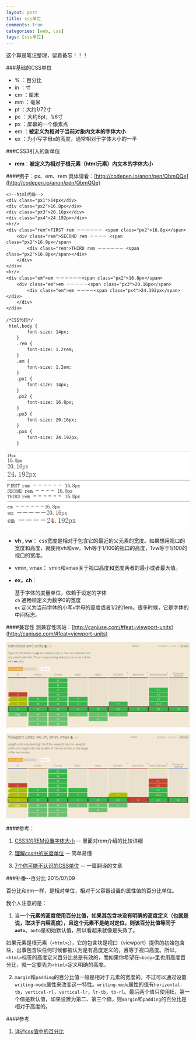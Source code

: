```yaml
---
layout: post
title: css单位
comments: true
categories: [web, css]
tags: [css单位]
---
```

这个算是笔记整理，留着备忘！！！

###基础的CSS单位
- %  ：百分比
- in ：寸
- cm ：厘米
- mm ：毫米
- pt ：大约1/72寸
- pc ：大约6pt，1/6寸
- px ：屏幕的一个像素点
- em ：**被定义为相对于当前对象内文本的字体大小**
- ex ：为小写字母x的高度，通常相对于字体大小的一半

###CSS3引入的新单位
- **rem**：**被定义为相对于根元素（html元素）内文本的字体大小**

####例子：px、em、rem
具体请看：[http://codepen.io/anon/pen/QbmQQe](http://codepen.io/anon/pen/QbmQQe)
<!--more-->
	<!--html代码-->
	<div class="px1">14px</div>
	<div class="px2">16.8px</div>
	<div class="px3">20.16px</div>
	<div class="px4">24.192px</div>
	<hr/>
	<div class="rem">FIRST rem －－－－－－ <span class="px2">16.8px</span>
	    <div class="rem">SECOND rem －－－－ <span class="px2">16.8px</span>
	        <div class="rem">THIRD rem －－－－－－ <span class="px2">16.8px</span></div>
	    </div>
	</div>
	<hr/>
	<div class="em">em －－－－－－<span class="px2">16.8px</span>
	    <div class="em">em －－－－－<span class="px3">20.16px</span>
	        <div class="em">em －－－－<span class="px4">24.192px</span></div>
	    </div>
	</div>

	/*CSS代码*/
	 html,body {
            font-size: 14px;
        }
        .rem {
            font-size: 1.2rem;
        }
        .em {
            font-size: 1.2em;
        }
        .px1 {
            font-size: 14px;
        }
        .px2 {
            font-size: 16.8px;
        }
        .px3 {
            font-size: 20.16px;
        }
        .px4 {
            font-size: 24.192px;
        }

![](/assets/img/css-unit-3.png)


- **vh , vw**： css宽度是相对于包含它的最近的父元素的宽度。如果想用视口的宽度和高度，就使用vh和vw。1vh等于1/100的视口的高度，1vw等于1/100的视口的宽度。
- vmin, vmax： vmin和vmax关于视口高度和宽度两者的最小或者最大值。
- **ex，ch**：

 	基于字体的度量单位，依赖于设定的字体   
	`ch` 通畅呗定义为数字0的宽度   
	`ex` 定义为当前字体的小写`x`字母的高度或者1/2的1em。很多时候，它是字体的中间标志。

####兼容性
测兼容性网站：[http://caniuse.com/#feat=viewport-units](http://caniuse.com/#feat=viewport-units)

![vh,vm..](/assets/img/css-unit-2.png)

![rem](/assets/img/css-unit-1.png)


####参考：

1. [CSS3的REM设置字体大小](http://www.w3cplus.com/css3/define-font-size-with-css3-rem) -- 里面对rem介绍的比较详细

2. [理解css中的长度单位](http://www.qianduan.net/understand-the-unit-of-length-in-the-css/) -- 简单易懂

3. [7个你可能不认识的CSS单位](https://github.com/simaQ/cssfun/issues/1) -- 一篇翻译的文章


###补番--百分比
2015/07/09

百分比和em一样，是相对单位，相对于父容器设置的属性值的百分比单位。     

我个人注意的是：
1. 当一个**元素的高度使用百分比值，如果其包含块没有明确的高度定义（也就是说，取决于内容高度），且这个元素不是绝对定位，则该百分比值等同于`auto`**。`auto`是初始默认值，所以看起来就像是失效了。

如果元素是根元素（`<html>`;），它的包含块是视口（viewport）提供的初始包含块，出事包含块任何时候都被认为是有高度定义的，且等于视口高度。所以，`<html>`标签的高度定义百分比总是有效的，而如果你希望在`<body>`里也用高度百分比，就一定要先为`<html>`定义明确的高度。

2. `margin`和`padding`的百分比值一般是相对于元素的宽度的。不过可以通过设置`writing-mode`属性来改变这一特性。`writing-mode`属性的值有`horizontal-tb`，`vertical-rl`，`vertical-lr`，`lr-tb`，`tb-rl`。最后两个值只使用IE，第一个值是默认值，如果设置为第二、第三个值，则`margin`和`padding`的百分比是相对于高度的。


####参考
1. [详述css值中的百分比](http://acgtofe.com/posts/2014/06/percentage-in-css/)
